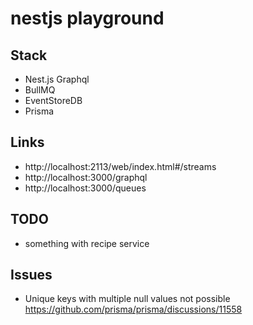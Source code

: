 # nestjs playground

## Stack

- Nest.js Graphql
- BullMQ
- EventStoreDB
- Prisma

## Links

- http://localhost:2113/web/index.html#/streams
- http://localhost:3000/graphql
- http://localhost:3000/queues

## TODO

- something with recipe service

## Issues

- Unique keys with multiple null values not possible https://github.com/prisma/prisma/discussions/11558
